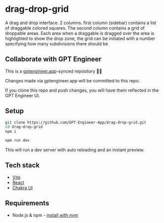 # drag-drop-grid

A drag and drop interface. 2 columns. first column (sidebar) contains a list of draggable colored squares. The second column contains a grid of droppable areas. Each area when a draggable is dragged over the area is highlighted to show the drop zone, the grid can be initiated with a number specifying how many subdivisions there should be 

## Collaborate with GPT Engineer

This is a [gptengineer.app](https://gptengineer.app)-synced repository 🌟🤖

Changes made via gptengineer.app will be committed to this repo.

If you clone this repo and push changes, you will have them reflected in the GPT Engineer UI.

## Setup

```sh
git clone https://github.com/GPT-Engineer-App/drag-drop-grid.git
cd drag-drop-grid
npm i
```

```sh
npm run dev
```

This will run a dev server with auto reloading and an instant preview.

## Tech stack

- [Vite](https://vitejs.dev/)
- [React](https://react.dev/)
- [Chakra UI](https://chakra-ui.com/)

## Requirements

- Node.js & npm - [install with nvm](https://github.com/nvm-sh/nvm#installing-and-updating)
